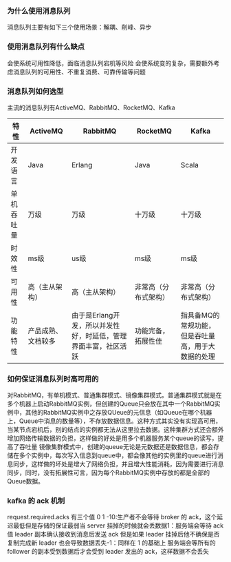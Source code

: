 ### 为什么使用消息队列
消息队列主要有如下三个使用场景：解耦、削峰、异步
### 使用消息队列有什么缺点
会使系统可用性降低，面临消息队列宕机等风险
会使系统变的复杂，需要额外考虑消息队列的可用性、不重复消费、可靠传输等问题
### 消息队列如何选型
主流的消息队列有ActiveMQ、RabbitMQ、RocketMQ、Kafka

| 特性 | ActiveMQ | RabbitMQ | RocketMQ | Kafka |
| --- | --- | --- | --- | --- |
| 开发语言 | Java | Erlang | Java | Scala |
| 单机吞吐量 | 万级 | 万级 | 十万级 | 十万级 |
| 时效性 | ms级 | us级 | ms级 | ms级 |
| 可用性 | 高（主从架构） | 高（主从架构） | 非常高（分布式架构） | 非常高（分布式架构） |
| 功能特性 | 产品成熟、文档较多 | 由于是Erlang开发，所以并发性好，时延低，管理界面丰富，社区活跃 | 功能完备，拓展性佳 | 指具备MQ的常规功能，但是吞吐量高，用于大数据的处理 |
### 如何保证消息队列时高可用的
对RabbitMQ，有单机模式、普通集群模式、镜像集群模式。普通集群模式就是在多个机器上启动RabbitMQ实例，但创建的Queue只会放在其中一个RabbitMQ实例中，其他的RabbitMQ实例中之存放QUeue的元信息（如Queue在哪个机器上，Queue中消息的数量等），不存放数据信息。这种方式其实没有实现高可用，当某节点宕机后，别的结点的实例都无法从这里拉去数据。这种集群方式还会额外增加网络传输数据的负担，这样做的好处是用多个机器服务某个queue的读写，提高了吞吐量
镜像集群模式中，创建的queue无论是元数据还是数据信息，都会存储在多个实例中，每次写入信息到queue中，都会像其他的实例里的queue进行消息同步，这样做的坏处是增大了网络负担，并且增大性能消耗，因为需要进行消息同步，同时，没有拓展性可言，因为每个RabbitMQ实例中存放的都是全部的Queue数据。

### kafka 的 ack 机制
request.required.acks 有三个值 0 1 -10:生产者不会等待 broker 的 ack，这个延迟最低但是存储的保证最弱当 server 挂掉的时候就会丢数据1：服务端会等待 ack 值 leader 副本确认接收到消息后发送 ack 但是如果 leader 挂掉后他不确保是否复制完成新 leader 也会导致数据丢失-1：同样在 1 的基础上 服务端会等所有的 follower 的副本受到数据后才会受到 leader 发出的 ack，这样数据不会丢失
